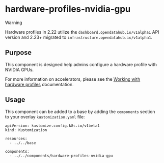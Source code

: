 # hardware-profiles-nvidia-gpu

> [!WARNING]  
> Hardware profiles in 2.22 utilize the `dashboard.opendatahub.io/v1alpha1` API version and 2.23+ migrated to `infrastructure.opendatahub.io/v1alpha1`.

## Purpose
This component is designed help admins configure a hardware profile with NVIDIA GPUs.

For more information on accelerators, please see the [Working with hardware profiles](https://docs.redhat.com/en/documentation/red_hat_openshift_ai_self-managed/2-latest/html/working_with_accelerators/working-with-hardware-profiles_accelerators#working-with-hardware-profiles_accelerators) documentation.

## Usage

This component can be added to a base by adding the `components` section to your overlay `kustomization.yaml` file:

```
apiVersion: kustomize.config.k8s.io/v1beta1
kind: Kustomization

resources:
  - ../../base

components:
  - ../../components/hardware-profiles-nvidia-gpu
```
